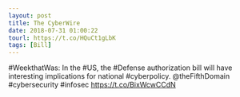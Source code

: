 ```yaml
---
layout: post
title: The CyberWire
date: 2018-07-31 01:00:22
tourl: https://t.co/HQuCt1gLbK
tags: [Bill]
---
```

#WeekthatWas: In the #US, the #Defense authorization bill will have interesting implications for national #cyberpolicy. @theFifthDomain #cybersecurity #infosec https://t.co/BixWcwCCdN